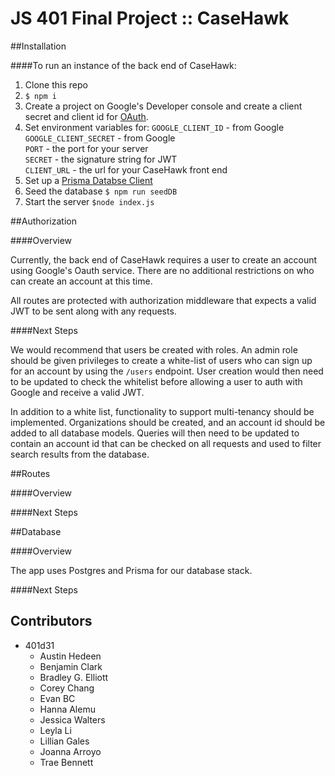 # JS 401 Final Project :: CaseHawk

##Installation

####To run an instance of the back end of CaseHawk:

1. Clone this repo
2. `$ npm i`
3. Create a project on Google's Developer console and create a client secret and client id for [OAuth](https://developers.google.com/identity/protocols/OAuth2WebServer).  
4. Set environment variables for:
`GOOGLE_CLIENT_ID` - from Google  
`GOOGLE_CLIENT_SECRET` - from Google  
`PORT` - the port for your server  
`SECRET` - the signature string for JWT   
`CLIENT_URL` - the url for your CaseHawk front end
5. Set up a [Prisma Databse Client](https://www.prisma.io/docs/get-started/01-setting-up-prisma-new-database-JAVASCRIPT-a002/)
6. Seed the database `$ npm run seedDB`
7. Start the server `$node index.js`

##Authorization

####Overview

Currently, the back end of CaseHawk requires a user to create an account using Google's Oauth service.  There are no additional restrictions on who can create an account at this time. 

All routes are protected with authorization middleware that expects a valid JWT to be sent along with any requests.

####Next Steps

We would recommend that users be created with roles.  An admin role should be given privileges to create a white-list of users who can sign up for an account by using the `/users` endpoint. User creation would then need to be updated to check the whitelist before allowing a user to auth with Google and receive a valid JWT.

In addition to a white list, functionality to support multi-tenancy should be implemented.  Organizations should be created, and an account id should be added to all database models.  Queries will then need to be updated to contain an account id that can be checked on all requests and used to filter search results from the database.

##Routes

####Overview

####Next Steps

##Database

####Overview

The app uses Postgres and Prisma for our database stack. 

####Next Steps

## Contributors
- 401d31
    - Austin Hedeen
    - Benjamin Clark
    - Bradley G. Elliott
    - Corey Chang
    - Evan BC
    - Hanna Alemu
    - Jessica Walters
    - Leyla Li
    - Lillian Gales
    - Joanna Arroyo
    - Trae Bennett
